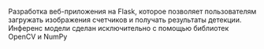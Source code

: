 Разработка веб-приложения на Flask, которое позволяет пользователям загружать изображения счетчиков и получать результаты детекции. Инференс модели сделан исключительно с помощью библиотек OpenCV и NumPy
